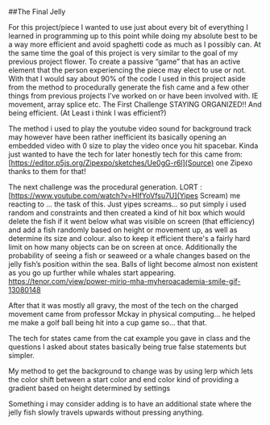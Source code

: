 ##The Final Jelly

For this project/piece I wanted to use just about every bit of everything I learned in programming up to this point while doing my absolute best to be a way more efficient and avoid spaghetti code as much as I possibly can. At the same time the goal of this project is very similar to the goal of my previous project flower. To create a passive “game” that has an active element that the person experiencing the piece may elect to use or not. 
With that I would say about 90% of the code I used in this project aside from the method to procedurally generate the fish came and a few other things from previous projects I’ve worked on or have been involved with. IE movement, array splice etc. The First Challenge STAYING ORGANIZED!! And being efficient. (At Least i think I was efficient?)



The method i used to play the youtube video sound for background track may however have been rather inefficient its basically opening an embedded video with 0 size to play the video once you hit spacebar. Kinda just wanted to have the tech for later honestly tech for this came from: [https://editor.p5js.org/Zipexpo/sketches/Ue0gG-r6l](Source) one Zipexo thanks to them for that!

The next challenge was the procedural generation. LORT : [https://www.youtube.com/watch?v=HIfYoVfsu7U](Yipes Scream) me reacting to … the task of this. Just yipes screams… so put simply i used random and constraints and then created a kind of hit box which would delete the fish if it went below what was visible on screen (that efficiency) and add a fish randomly based on height or movement up, as well as determine its size and colour. also to keep it efficient there's a fairly hard limit on how many objects can be on screen at once. Additionally the probability of seeing a fish or seaweed or a whale changes based on the jelly fish’s  position within the sea. Balls of light become almost non existent as you go up further while whales start appearing. 
https://tenor.com/view/power-mirio-mha-myheroacademia-smile-gif-13080148 

After that it was mostly all gravy, the most of the tech on the charged movement came from professor Mckay in physical computing... he helped me make a golf ball being hit into a cup game so... that that.

The tech for states came from the cat example you gave in class and the questions I asked about states basically being true false statements but simpler. 

My method to get the background to change was by using lerp which lets the color shift between a start color and end color kind of providing a gradient based on height determined by settings

Something i may consider adding is to have an additional state where the jelly fish slowly travels upwards without pressing anything.

